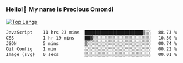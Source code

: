 ### Hello!👋 My name is Precious Omondi 

[![Top Langs](https://github-readme-stats.vercel.app/api/top-langs/?username=Presho99&langs_count=8&theme=dark)](https://github.com/Presho99/github-readme-stats)



<!--START_SECTION:waka-->

```txt
JavaScript    11 hrs 23 mins  ██████████████████████▒░░   88.73 %
CSS           1 hr 19 mins    ██▓░░░░░░░░░░░░░░░░░░░░░░   10.30 %
JSON          5 mins          ▒░░░░░░░░░░░░░░░░░░░░░░░░   00.74 %
Git Config    1 min           ░░░░░░░░░░░░░░░░░░░░░░░░░   00.22 %
Image (svg)   0 secs          ░░░░░░░░░░░░░░░░░░░░░░░░░   00.01 %
```

<!--END_SECTION:waka-->

